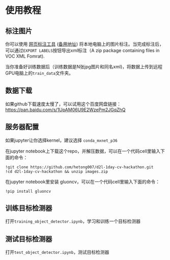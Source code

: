 # 使用教程

## 标注图片
你可以使用 [网页标注工具](https://www.makesense.ai/) ([备用地址](http://34.223.106.104)) 将本地电脑上的图片标注。当完成标注后，可以通过`EXPORT LABELS`按钮导出xml标注（A zip package containing files in VOC XML Fomrat).

当你准备好训练数据后（训练数据是N张jpg图片和同名xml)，将数据上传到远程GPU电脑上的`train_data`文件夹。

## 数据下载

如果github下载速度太慢了，可以试用这个百度网盘链接：https://pan.baidu.com/s/1UpAM06U9E2WzePm2JGqZhQ

## 服务器配置

如果jupyter让你选择kernel，建议选择 `conda_mxnet_p36`

在jupyter notebook上下载这个repo，并解压数据，可以在一个代码cell里输入下面的命令：

```
!git clone https://github.com/hetong007/d2l-1day-cv-hackathon.git
!cd d2l-1day-cv-hackathon && unzip images.zip
```

在jupyter notebook里安装 gluoncv，可以在一个代码cell里输入下面的命令：

```
!pip install gluoncv
```

## 训练目标检测器

打开`training_object_detector.ipynb`，学习和训练一个目标检测器

## 测试目标检测器

打开`test_object_detector.ipynb`，测试目标检测器

